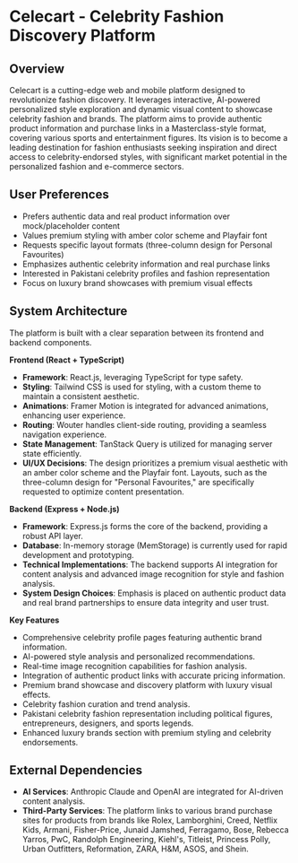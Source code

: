 # Celecart - Celebrity Fashion Discovery Platform

## Overview
Celecart is a cutting-edge web and mobile platform designed to revolutionize fashion discovery. It leverages interactive, AI-powered personalized style exploration and dynamic visual content to showcase celebrity fashion and brands. The platform aims to provide authentic product information and purchase links in a Masterclass-style format, covering various sports and entertainment figures. Its vision is to become a leading destination for fashion enthusiasts seeking inspiration and direct access to celebrity-endorsed styles, with significant market potential in the personalized fashion and e-commerce sectors.

## User Preferences
- Prefers authentic data and real product information over mock/placeholder content
- Values premium styling with amber color scheme and Playfair font
- Requests specific layout formats (three-column design for Personal Favourites)
- Emphasizes authentic celebrity information and real purchase links
- Interested in Pakistani celebrity profiles and fashion representation
- Focus on luxury brand showcases with premium visual effects

## System Architecture
The platform is built with a clear separation between its frontend and backend components.

**Frontend (React + TypeScript)**
- **Framework**: React.js, leveraging TypeScript for type safety.
- **Styling**: Tailwind CSS is used for styling, with a custom theme to maintain a consistent aesthetic.
- **Animations**: Framer Motion is integrated for advanced animations, enhancing user experience.
- **Routing**: Wouter handles client-side routing, providing a seamless navigation experience.
- **State Management**: TanStack Query is utilized for managing server state efficiently.
- **UI/UX Decisions**: The design prioritizes a premium visual aesthetic with an amber color scheme and the Playfair font. Layouts, such as the three-column design for "Personal Favourites," are specifically requested to optimize content presentation.

**Backend (Express + Node.js)**
- **Framework**: Express.js forms the core of the backend, providing a robust API layer.
- **Database**: In-memory storage (MemStorage) is currently used for rapid development and prototyping.
- **Technical Implementations**: The backend supports AI integration for content analysis and advanced image recognition for style and fashion analysis.
- **System Design Choices**: Emphasis is placed on authentic product data and real brand partnerships to ensure data integrity and user trust.

**Key Features**
- Comprehensive celebrity profile pages featuring authentic brand information.
- AI-powered style analysis and personalized recommendations.
- Real-time image recognition capabilities for fashion analysis.
- Integration of authentic product links with accurate pricing information.
- Premium brand showcase and discovery platform with luxury visual effects.
- Celebrity fashion curation and trend analysis.
- Pakistani celebrity fashion representation including political figures, entrepreneurs, designers, and sports legends.
- Enhanced luxury brands section with premium styling and celebrity endorsements.

## External Dependencies
- **AI Services**: Anthropic Claude and OpenAI are integrated for AI-driven content analysis.
- **Third-Party Services**: The platform links to various brand purchase sites for products from brands like Rolex, Lamborghini, Creed, Netflix Kids, Armani, Fisher-Price, Junaid Jamshed, Ferragamo, Bose, Rebecca Yarros, PwC, Randolph Engineering, Kiehl's, Titleist, Princess Polly, Urban Outfitters, Reformation, ZARA, H&M, ASOS, and Shein.